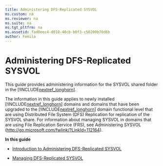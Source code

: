 ```yaml
---
title: Administering DFS-Replicated SYSVOL
ms.custom: na
ms.reviewer: na
ms.suite: na
ms.tgt_pltfrm: na
ms.assetid: fad0eec4-d018-40cb-b0f3-c50200b70d6b
author: Femila
---
```

# Administering DFS-Replicated SYSVOL
  This guide provides administering information for the SYSVOL shared folder in the [!INCLUDE[nextref_longhorn](../Token/nextref_longhorn_md.md)].  
  
 The information in this guide applies to newly installed [!INCLUDE[nextref_longhorn](../Token/nextref_longhorn_md.md)] domains and domains that have been upgraded to the [!INCLUDE[nextref_longhorn](../Token/nextref_longhorn_md.md)] domain functional level that are using Distributed File System \(DFS\) Replication for replication of the SYSVOL share. For information about managing SYSVOL in domains that are using File Replication Service \(FRS\), see Administering SYSVOL \([http:\/\/go.microsoft.com\/fwlink\/?LinkId\=112164](http://go.microsoft.com/fwlink/?LinkId=112164)\).  
  
 **In this guide**  
  
-   [Introduction to Administering DFS-Replicated SYSVOL](../Topic/Introduction-to-Administering-DFS-Replicated-SYSVOL.md)  
  
-   [Managing DFS-Replicated SYSVOL](../Topic/Managing-DFS-Replicated-SYSVOL.md)  
  
  